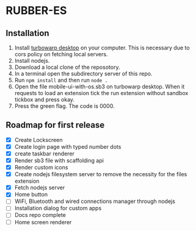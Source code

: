 # RUBBER-ES
## Installation
1.  Install [turbowarp desktop](https://desktop.turbowarp.org) on your computer. This is necessary due to cors policy on fetching local servers.
2.  Install nodejs.
3.  Download a local clone of the reposotory.
4.  In a terminal open the subdirectory server of this repo.
5.  Run `npm install` and then run `node .`
6.  Open the file mobile-ui-with-os.sb3 on turbowarp desktop. When it requests to load an extension tick the run extension without sandbox tickbox and press okay.
7.  Press the green flag. The code is 0000.
## Roadmap for first release
- [x] Create Lockscreen
- [x] Create login page with typed number dots
- [x] create taskbar renderer
- [x] Render sb3 file with scaffolding api
- [x] Render custom icons
- [x] Create nodejs filesystem server to remove the necessity for the files extension
- [x] Fetch nodejs server
- [x] Home button
- [ ] WiFi, Bluetooth and wired connections manager through nodejs
- [ ] Installation dialog for custom apps
- [ ] Docs repo complete
- [ ] Home screen renderer
